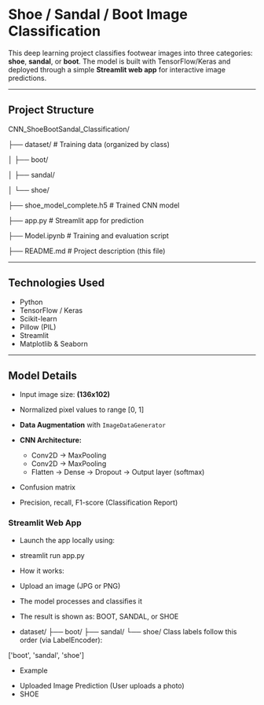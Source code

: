 # Shoe / Sandal / Boot Image Classification

This deep learning project classifies footwear images into three categories: **shoe**, **sandal**, or **boot**. The model is built with TensorFlow/Keras and deployed through a simple **Streamlit web app** for interactive image predictions.

---

## Project Structure

CNN_ShoeBootSandal_Classification/

├── dataset/ # Training data (organized by class)

│ ├── boot/

│ ├── sandal/

│ └── shoe/

├── shoe_model_complete.h5 # Trained CNN model

├── app.py # Streamlit app for prediction

├── Model.ipynb # Training and evaluation script

├── README.md # Project description (this file)



---

##  Technologies Used

- Python
- TensorFlow / Keras
- Scikit-learn
- Pillow (PIL)
- Streamlit
- Matplotlib & Seaborn

---

## Model Details

- Input image size: **(136x102)**
- Normalized pixel values to range [0, 1]
- **Data Augmentation** with `ImageDataGenerator`
- **CNN Architecture:**
  - Conv2D → MaxPooling
  - Conv2D → MaxPooling
  - Flatten → Dense → Dropout → Output layer (softmax)



- Confusion matrix

- Precision, recall, F1-score (Classification Report)

### Streamlit Web App
- Launch the app locally using:

- streamlit run app.py
- How it works:

- Upload an image (JPG or PNG)

- The model processes and classifies it

- The result is shown as: BOOT, SANDAL, or SHOE



* dataset/
  ├── boot/
  ├── sandal/
  └── shoe/
Class labels follow this order (via LabelEncoder):


['boot', 'sandal', 'shoe']
- Example
* Uploaded Image	Prediction
(User uploads a photo)
*	SHOE
